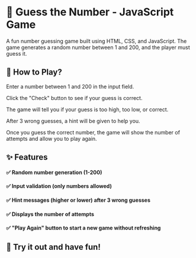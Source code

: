# 🎯 Guess the Number - JavaScript Game
A fun number guessing game built using HTML, CSS, and JavaScript. The game generates a random number between 1 and 200, and the player must guess it.

## 📌 How to Play?
Enter a number between 1 and 200 in the input field.

Click the "Check" button to see if your guess is correct.

The game will tell you if your guess is too high, too low, or correct.

After 3 wrong guesses, a hint will be given to help you.

Once you guess the correct number, the game will show the number of attempts and allow you to play again.

## ✨ Features
#### ✅ Random number generation (1-200)
#### ✅ Input validation (only numbers allowed)
#### ✅ Hint messages (higher or lower) after 3 wrong guesses
#### ✅ Displays the number of attempts
#### ✅ "Play Again" button to start a new game without refreshing

## 🚀 Try it out and have fun!
